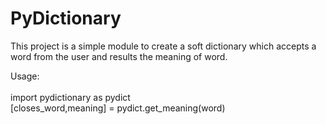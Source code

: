# PyDictionary
This project is a simple module to create a soft dictionary which accepts a word from the user and results the meaning of word.

Usage:<br><br>
     import pydictionary as pydict <br>
     [closes_word,meaning] = pydict.get_meaning(word)
     
     
    
